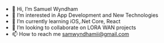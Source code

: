 - 👋 Hi, I’m Samuel Wyndham
- 👀 I’m interested in App Development and New Technologies
- 🌱 I’m currently learning iOS,.Net Core, React
- 💞️ I’m looking to collaborate on LORA WAN projects
- 📫 How to reach me samwyndhamii@gmail.com

<!---
mrwyndham/mrwyndham is a ✨ special ✨ repository because its `README.md` (this file) appears on your GitHub profile.
You can click the Preview link to take a look at your changes.
--->
